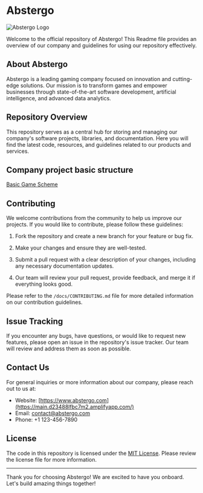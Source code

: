 # Abstergo

![Abstergo Logo](https://avatars.githubusercontent.com/u/116197509?s=200&v=4)

Welcome to the official repository of Abstergo! This Readme file provides an overview of our company and guidelines for using our repository effectively.

## About Abstergo

Abstergo is a leading gaming company focused on innovation and cutting-edge solutions. Our mission is to transform games and empower businesses through state-of-the-art software development, artificial intelligence, and advanced data analytics.

## Repository Overview

This repository serves as a central hub for storing and managing our company's software projects, libraries, and documentation. Here you will find the latest code, resources, and guidelines related to our products and services.

## Company project basic structure
[Basic Game Scheme](./Esquema.drawio.png)

[//]: # (//## Getting Started)
[//]: # (//)
[//]: # (//To get started with our repository, follow these steps:)
[//]: # (//)
[//]: # (//1. Clone the repository to your local machine using the following command:)
[//]: # (//   ```)
[//]: # (//   git clone https://github.com/abstergo/abstergo.git)
[//]: # (//   ```)
[//]: # (//)
[//]: # (// 2. Install the required dependencies and libraries specified in each project's README file.)
[//]: # (//)
[//]: # (//3. Refer to the documentation in the `/docs` directory for detailed instructions, API references, and usage examples.)

## Contributing

We welcome contributions from the community to help us improve our projects. If you would like to contribute, please follow these guidelines:

1. Fork the repository and create a new branch for your feature or bug fix.

2. Make your changes and ensure they are well-tested.

3. Submit a pull request with a clear description of your changes, including any necessary documentation updates.

4. Our team will review your pull request, provide feedback, and merge it if everything looks good.

Please refer to the `/docs/CONTRIBUTING.md` file for more detailed information on our contribution guidelines.

## Issue Tracking

If you encounter any bugs, have questions, or would like to request new features, please open an issue in the repository's issue tracker. Our team will review and address them as soon as possible.

## Contact Us

For general inquiries or more information about our company, please reach out to us at:

- Website: [https://www.abstergo.com](https://main.d23488lfbc7m2.amplifyapp.com/)
- Email: contact@abstergo.com
- Phone: +1 123-456-7890

## License

The code in this repository is licensed under the [MIT License](LICENSE). Please review the license file for more information.

---

Thank you for choosing Abstergo! We are excited to have you onboard. Let's build amazing things together!
